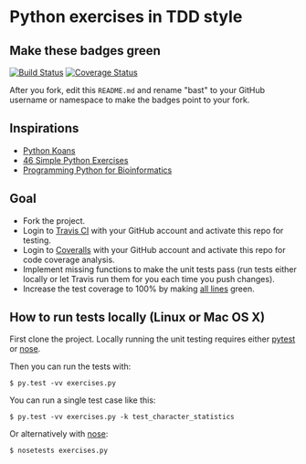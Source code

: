 # Python exercises in TDD style

## Make these badges green

[![Build Status](https://travis-ci.org/Asplund-Samuelsson/python-tdd-exercises.svg?branch=master)](https://travis-ci.org/bast/python-tdd-exercises/builds)
[![Coverage Status](https://coveralls.io/repos/Asplund-Samuelsson/python-tdd-exercises/badge.png?branch=master)](https://coveralls.io/r/bast/python-tdd-exercises?branch=master)

After you fork, edit this `README.md` and rename "bast" to your GitHub username
or namespace to make the badges point to your fork.


## Inspirations

- [Python Koans](https://github.com/gregmalcolm/python_koans)
- [46 Simple Python Exercises](http://www.ling.gu.se/~lager/python_exercises.html)
- [Programming Python for Bioinformatics](http://homepages.stca.herts.ac.uk/~comqdp1/BioInf/)


## Goal

- Fork the project.
- Login to [Travis CI](https://travis-ci.org) with your GitHub account and activate this repo for testing.
- Login to [Coveralls](https://coveralls.io) with your GitHub account and activate this repo for code coverage analysis.
- Implement missing functions to make the unit tests pass (run tests either locally or let Travis run them for you each time you push changes).
- Increase the test coverage to 100% by making [all lines](https://coveralls.io/r/bast/python-tdd-exercises?branch=master) green.


## How to run tests locally (Linux or Mac OS X)

First clone the project. Locally running the unit testing
requires either [pytest](http://pytest.org)
or [nose](https://nose.readthedocs.org).

Then you can run the tests with:
```
$ py.test -vv exercises.py
```

You can run a single test case like this:
```
$ py.test -vv exercises.py -k test_character_statistics
```

Or alternatively with [nose](https://nose.readthedocs.org):
```
$ nosetests exercises.py
```
